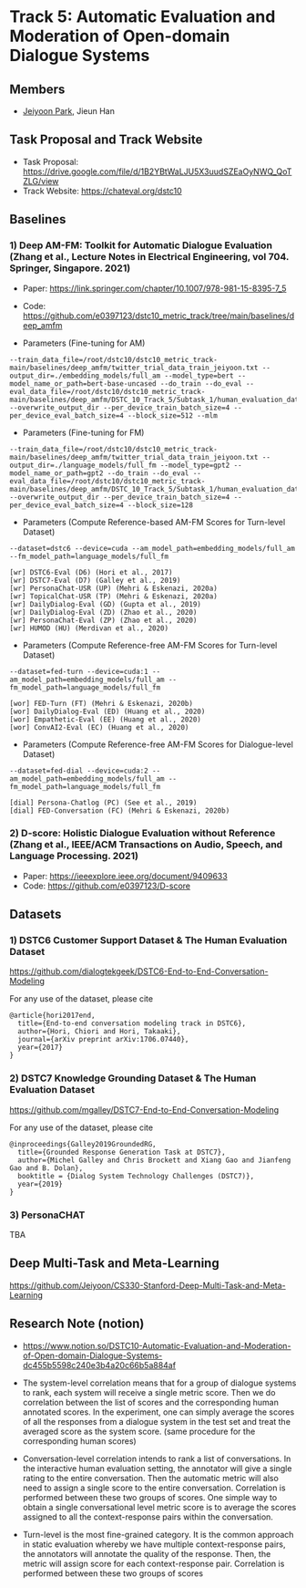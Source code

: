 # Track 5: Automatic Evaluation and Moderation of Open-domain Dialogue Systems 

## Members

- [Jeiyoon Park](http://jeiyoon.github.io/), Jieun Han

## Task Proposal and Track Website

- Task Proposal: https://drive.google.com/file/d/1B2YBtWaLJU5X3uudSZEaOyNWQ_QoTZLG/view
- Track Website: https://chateval.org/dstc10

## Baselines

### 1) Deep AM-FM: Toolkit for Automatic Dialogue Evaluation (Zhang et al., Lecture Notes in Electrical Engineering, vol 704. Springer, Singapore. 2021)

- Paper: https://link.springer.com/chapter/10.1007/978-981-15-8395-7_5 
- Code: https://github.com/e0397123/dstc10_metric_track/tree/main/baselines/deep_amfm

- Parameters (Fine-tuning for AM)
```
--train_data_file=/root/dstc10/dstc10_metric_track-main/baselines/deep_amfm/twitter_trial_data_train_jeiyoon.txt --output_dir=./embedding_models/full_am --model_type=bert --model_name_or_path=bert-base-uncased --do_train --do_eval --eval_data_file=/root/dstc10/dstc10_metric_track-main/baselines/deep_amfm/DSTC_10_Track_5/Subtask_1/human_evaluation_data/human_evaluation_data/dstc6_eval.json --overwrite_output_dir --per_device_train_batch_size=4 --per_device_eval_batch_size=4 --block_size=512 --mlm
```


- Parameters (Fine-tuning for FM)
```
--train_data_file=/root/dstc10/dstc10_metric_track-main/baselines/deep_amfm/twitter_trial_data_train_jeiyoon.txt --output_dir=./language_models/full_fm --model_type=gpt2 --model_name_or_path=gpt2 --do_train --do_eval --eval_data_file=/root/dstc10/dstc10_metric_track-main/baselines/deep_amfm/DSTC_10_Track_5/Subtask_1/human_evaluation_data/human_evaluation_data/dstc6_eval.json --overwrite_output_dir --per_device_train_batch_size=4 --per_device_eval_batch_size=4 --block_size=128
```

- Parameters (Compute Reference-based AM-FM Scores for Turn-level Dataset)

```
--dataset=dstc6 --device=cuda --am_model_path=embedding_models/full_am --fm_model_path=language_models/full_fm
```


```
[wr] DSTC6-Eval (D6) (Hori et al., 2017)
[wr] DSTC7-Eval (D7) (Galley et al., 2019)
[wr] PersonaChat-USR (UP) (Mehri & Eskenazi, 2020a)
[wr] TopicalChat-USR (TP) (Mehri & Eskenazi, 2020a)
[wr] DailyDialog-Eval (GD) (Gupta et al., 2019)
[wr] DailyDialog-Eval (ZD) (Zhao et al., 2020)
[wr] PersonaChat-Eval (ZP) (Zhao et al., 2020)
[wr] HUMOD (HU) (Merdivan et al., 2020)
```


- Parameters (Compute Reference-free AM-FM Scores for Turn-level Dataset)

```
--dataset=fed-turn --device=cuda:1 --am_model_path=embedding_models/full_am --fm_model_path=language_models/full_fm
```


```
[wor] FED-Turn (FT) (Mehri & Eskenazi, 2020b)
[wor] DailyDialog-Eval (ED) (Huang et al., 2020)
[wor] Empathetic-Eval (EE) (Huang et al., 2020)
[wor] ConvAI2-Eval (EC) (Huang et al., 2020)
```


- Parameters (Compute Reference-free AM-FM Scores for Dialogue-level Dataset)

```
--dataset=fed-dial --device=cuda:2 --am_model_path=embedding_models/full_am --fm_model_path=language_models/full_fm
```

```
[dial] Persona-Chatlog (PC) (See et al., 2019)
[dial] FED-Conversation (FC) (Mehri & Eskenazi, 2020b)
```





### 2) D-score: Holistic Dialogue Evaluation without Reference (Zhang et al., IEEE/ACM Transactions on Audio, Speech, and Language Processing. 2021)

- Paper: https://ieeexplore.ieee.org/document/9409633
- Code: https://github.com/e0397123/D-score

## Datasets

### 1) DSTC6 Customer Support Dataset & The Human Evaluation Dataset

https://github.com/dialogtekgeek/DSTC6-End-to-End-Conversation-Modeling

For any use of the dataset, please cite
```
@article{hori2017end,
  title={End-to-end conversation modeling track in DSTC6},
  author={Hori, Chiori and Hori, Takaaki},
  journal={arXiv preprint arXiv:1706.07440},
  year={2017}
}
```

### 2) DSTC7 Knowledge Grounding Dataset & The Human Evaluation Dataset

https://github.com/mgalley/DSTC7-End-to-End-Conversation-Modeling

For any use of the dataset, please cite
```
@inproceedings{Galley2019GroundedRG,
  title={Grounded Response Generation Task at DSTC7},
  author={Michel Galley and Chris Brockett and Xiang Gao and Jianfeng Gao and B. Dolan},
  booktitle = {Dialog System Technology Challenges (DSTC7)},
  year={2019}
}
```

### 3) PersonaCHAT

TBA


## Deep Multi-Task and Meta-Learning

https://github.com/Jeiyoon/CS330-Stanford-Deep-Multi-Task-and-Meta-Learning

## Research Note (notion)

- https://www.notion.so/DSTC10-Automatic-Evaluation-and-Moderation-of-Open-domain-Dialogue-Systems-dc455b5598c240e3b4a20c66b5a884af

- The system-level correlation means that for a group of dialogue systems to rank, each system will receive a single metric score. Then we do correlation between the list of scores and the corresponding human annotated scores. In the experiment, one can simply average the scores of all the responses from a dialogue system in the test set and treat the averaged score as the system score. (same procedure for the corresponding human scores)

- Conversation-level correlation intends to rank a list of conversations. In the interactive human evaluation setting, the annotator will give a single rating to the entire conversation. Then the automatic metric will also need to assign a single score to the entire conversation. Correlation is performed between these two groups of scores. One simple way to obtain a single conversational level metric score is to average the scores assigned to all the context-response pairs within the conversation.

- Turn-level is the most fine-grained category. It is the common approach in static evaluation whereby we have multiple context-response pairs, the annotators will annotate the quality of the response. Then, the metric will assign score for each context-response pair. Correlation is performed between these two groups of scores
